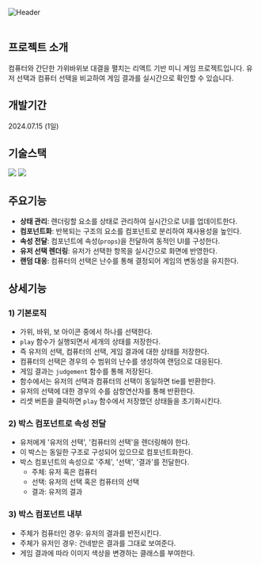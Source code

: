 ![Header](https://capsule-render.vercel.app/api?type=rect&height=250&color=1e235a&text=Rock%20Paper%20Scissor&fontColor=ffffff&fontSize=60&desc=컴퓨터와%20대결!%20가위바위보%20게임%20미니%20프로젝트&descAlignY=67&descSize=24&section=header&fontAlignY=45)
<br><br>

## 프로젝트 소개
컴퓨터와 간단한 가위바위보 대결을 펼치는 리액트 기반 미니 게임 프로젝트입니다. 유저 선택과 컴퓨터 선택을 비교하여 게임 결과를 실시간으로 확인할 수 있습니다.

## 개발기간
2024.07.15 (1일)

## 기술스택
<div>
	<img src="https://img.shields.io/badge/React-61DAFB?style=for-the-badge&logo=react&logoColor=black">
	<img src="https://img.shields.io/badge/CSS-1572B6?style=for-the-badge&logo=react&logoColor=white"> 
</div>

## 주요기능
- **상태 관리**: 렌더링할 요소를 상태로 관리하여 실시간으로 UI를 업데이트한다.
- **컴포넌트화**: 반복되는 구조의 요소를 컴포넌트로 분리하여 재사용성을 높인다.
- **속성 전달**: 컴포넌트에 속성(`props`)을 전달하여 동적인 UI를 구성한다.
- **유저 선택 렌더링**: 유저가 선택한 항목을 실시간으로 화면에 반영한다.
- **랜덤 대응**: 컴퓨터의 선택은 난수를 통해 결정되어 게임의 변동성을 유지한다.

## 상세기능
### 1) 기본로직
- 가위, 바위, 보 아이콘 중에서 하나를 선택한다.
- `play` 함수가 실행되면서 세개의 상태를 저장한다.
- 즉 유저의 선택, 컴퓨터의 선택, 게임 결과에 대한 상태를 저장한다.
- 컴퓨터의 선택은 경우의 수 범위의 난수를 생성하여 랜덤으로 대응된다.
- 게임 결과는 `judgement` 함수를 통해 저장된다.
- 함수에서는 유저의 선택과 컴퓨터의 선택이 동일하면 tie를 반환한다.
- 유저의 선택에 대한 경우의 수를 삼항연산자를 통해 반환한다.
- 리셋 버튼을 클릭하면 `play` 함수에서 저장했던 상태들을 초기화시킨다.

### 2) 박스 컴포넌트로 속성 전달
- 유저에게 '유저의 선택', '컴퓨터의 선택'을 렌더링해야 한다.
- 이 박스는 동일한 구조로 구성되어 있으므로 컴포넌트화한다.
- 박스 컴포넌트의 속성으로 '주체', '선택', '결과'를 전달한다.
	- 주체: 유저 혹은 컴퓨터
 	- 선택: 유저의 선택 혹은 컴퓨터의 선택
	- 결과: 유저의 결과

### 3) 박스 컴포넌트 내부
+ 주체가 컴퓨터인 경우: 유저의 결과를 반전시킨다.
+ 주체가 유저인 경우: 건네받은 결과를 그대로 보여준다.
+ 게임 결과에 따라 이미지 색상을 변경하는 클래스를 부여한다.
